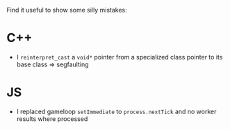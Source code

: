 Find it useful to show some silly mistakes:

# C++
- I `reinterpret_cast` a `void*` pointer from a specialized class pointer to its base class => segfaulting

# JS
- I replaced gameloop `setImmediate` to `process.nextTick` and no worker results where processed